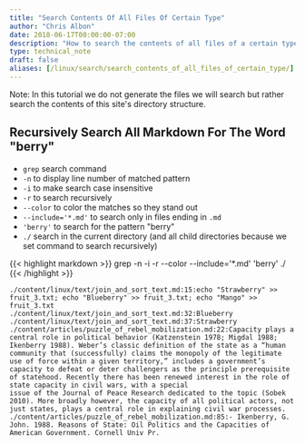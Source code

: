 ```yaml
---
title: "Search Contents Of All Files Of Certain Type"
author: "Chris Albon"
date: 2018-06-17T00:00:00-07:00
description: "How to search the contents of all files of a certain type using the Linux command line."
type: technical_note
draft: false
aliases: [/linux/search/search_contents_of_all_files_of_certain_type/]
---
```


Note: In this tutorial we do not generate the files we will search but rather search the contents of this site's directory structure.

## Recursively Search All Markdown For The Word "berry"

- `grep` search command
- `-n` to display line number of matched pattern
- `-i` to make search case insensitive
- `-r` to search recursively
- `--color` to color the matches so they stand out
- `--include='*.md'` to search only in files ending in `.md`
- `'berry'` to search for the pattern "berry"
- `./` search in the current directory (and all child directories because we set command to search recursively)

{{< highlight markdown >}}
grep -n -i -r --color --include='*.md' 'berry' ./
{{< /highlight >}}
```
./content/linux/text/join_and_sort_text.md:15:echo "Strawberry" >> fruit_3.txt; echo "Blueberry" >> fruit_3.txt; echo "Mango" >> fruit_3.txt
./content/linux/text/join_and_sort_text.md:32:Blueberry
./content/linux/text/join_and_sort_text.md:37:Strawberry
./content/articles/puzzle_of_rebel_mobilization.md:22:Capacity plays a central role in political behavior (Katzenstein 1978; Migdal 1988; Ikenberry 1988). Weber’s classic definition of the state as a “human community that (successfully) claims the monopoly of the legitimate use of force within a given territory,” includes a government’s capacity to defeat or deter challengers as the principle prerequisite of statehood. Recently there has been renewed interest in the role of state capacity in civil wars, with a special
issue of the Journal of Peace Research dedicated to the topic (Sobek 2010). More broadly however, the capacity of all political actors, not just states, plays a central role in explaining civil war processes.
./content/articles/puzzle_of_rebel_mobilization.md:85:- Ikenberry, G. John. 1988. Reasons of State: Oil Politics and the Capacities of American Government. Cornell Univ Pr.
```